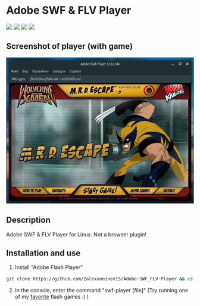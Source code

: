 # Adobe SWF & FLV Player

[![](https://img.shields.io/badge/OS-Linux-orange?logo=linux)](https://github.com/Zalexanninev15/Adobe-SWF_FLV-Player)
[![](https://img.shields.io/badge/license-GPLv3-green.svg)](LICENSE)
[![](https://img.shields.io/badge/donate-QIWI-FF8C00.svg)](https://qiwi.com/n/ZALEXANNINEV15)
[![](https://img.shields.io/badge/donate-YooMoney-8B3FFD.svg)](https://yoomoney.ru/to/410015106319420)

## Screenshot of player (with game)

![](https://github.com/Zalexanninev15/Adobe-SWF_FLV-Player/blob/master/screenshot.png?raw=true)

## Description
Adobe SWF & FLV Player for Linux. Not a browser plugin!

## Installation and use
1. Install "Adobe Flash Player"
```bash
git clone https://github.com/Zalexanninev15/Adobe-SWF_FLV-Player && cd Adobe-SWF_FLV-Player && sudo cp swf-player /usr/bin/swf-player
```
2. In the console, enter the command "swf-player [file]" (Try running one of my [favorite](https://github.com/Zalexanninev15/Adobe-SWF_FLV-Player-Installer/raw/master/X-MEN.swf) flash games :) )
